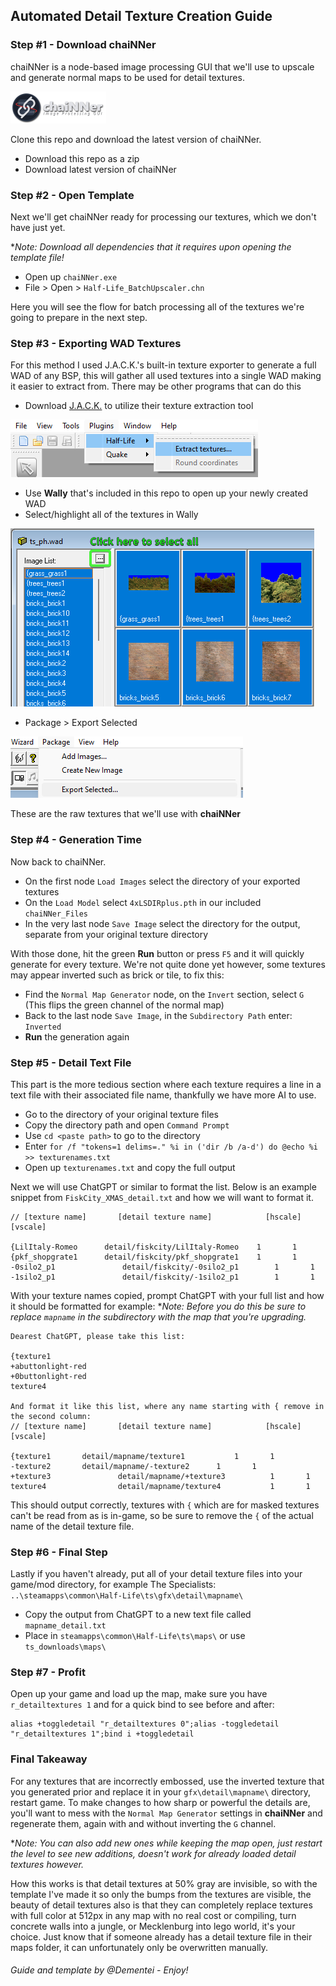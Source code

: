 ## Automated Detail Texture Creation Guide

### Step #1 - Download chaiNNer

chaiNNer is a node-based image processing GUI that we'll use to upscale and generate normal maps to be used for detail textures.

[![chaiNNer Releases](https://github.com/The-Specialists-Archive/ai-texture-upscaling/blob/main/Guide_Images/banner_chainner.png?raw=true)](https://github.com/chaiNNer-org/chaiNNer/releases)

Clone this repo and download the latest version of chaiNNer.

- Download this repo as a zip
- Download latest version of chaiNNer

### Step #2 - Open Template

Next we'll get chaiNNer ready for processing our textures, which we don't have just yet.

**Note: Download all dependencies that it requires upon opening the template file!*

- Open up `chaiNNer.exe`
- File > Open > `Half-Life_BatchUpscaler.chn`

Here you will see the flow for batch processing all of the textures we're going to prepare in the next step.

### Step #3 - Exporting WAD Textures

For this method I used J.A.C.K.'s built-in texture exporter to generate a full WAD of any BSP, this will gather all used textures into a single WAD making it easier to extract from. There may be other programs that can do this

- Download [J.A.C.K.](https://jack.hlfx.ru/en/download.html) to utilize their texture extraction tool

![jack_guide](https://github.com/The-Specialists-Archive/ai-texture-upscaling/blob/main/Guide_Images/jack_guide.png?raw=true)

- Use **Wally** that's included in this repo to open up your newly created WAD
- Select/highlight all of the textures in Wally

![wally1_guide](https://github.com/The-Specialists-Archive/ai-texture-upscaling/blob/main/Guide_Images/wally1_guide.png?raw=true)

- Package > Export Selected

![wally2_guide](https://github.com/The-Specialists-Archive/ai-texture-upscaling/blob/main/Guide_Images/wally2_guide.png?raw=true)

These are the raw textures that we'll use with **chaiNNer**

### Step #4 - Generation Time

Now back to chaiNNer.

- On the first node `Load Images` select the directory of your exported textures 
- On the `Load Model` select `4xLSDIRplus.pth` in our included `chaiNNer_Files`
- In the very last node `Save Image` select the directory for the output, separate from your original texture directory

With those done, hit the green **Run** button or press `F5` and it will quickly generate for every texture.
We're not quite done yet however, some textures may appear inverted such as brick or tile, to fix this:
- Find the `Normal Map Generator` node, on the `Invert` section, select `G` (This flips the green channel of the normal map)
- Back to the last node `Save Image`, in the `Subdirectory Path` enter: `Inverted`
- **Run** the generation again

### Step #5 - Detail Text File

This part is the more tedious section where each texture requires a line in a text file with their associated file name, thankfully we have more AI to use.

- Go to the directory of your original texture files
- Copy the directory path and open `Command Prompt`
- Use `cd <paste path>` to go to the directory
- Enter `for /f "tokens=1 delims=." %i in ('dir /b /a-d') do @echo %i >> texturenames.txt`
- Open up `texturenames.txt` and copy the full output

Next we will use ChatGPT or similar to format the list.
Below is an example snippet from `FiskCity_XMAS_detail.txt` and how we will want to format it.

```
// [texture name]       [detail texture name]            [hscale] [vscale]

{LilItaly-Romeo		 detail/fiskcity/LilItaly-Romeo	   1       1
{pkf_shopgrate1		 detail/fiskcity/pkf_shopgrate1	   1       1
-0silo2_p1               detail/fiskcity/-0silo2_p1        1       1
-1silo2_p1               detail/fiskcity/-1silo2_p1        1       1
```

With your texture names copied, prompt ChatGPT with your full list and how it should be formatted for example:
**Note: Before you do this be sure to replace `mapname` in the subdirectory with the map that you're upgrading.*
```
Dearest ChatGPT, please take this list:

{texture1
+abuttonlight-red
+0buttonlight-red
texture4

And format it like this list, where any name starting with { remove in the second column:
// [texture name]       [detail texture name]            [hscale] [vscale]

{texture1		detail/mapname/texture1	          1       1
-texture2		detail/mapname/-texture2	  1       1
+texture3               detail/mapname/+texture3          1       1
texture4                detail/mapname/texture4           1       1
```

This should output correctly, textures with `{` which are for masked textures can't be read from as is in-game, so be sure to remove the `{` of the actual name of the detail texture file.

### Step #6 - Final Step

Lastly if you haven't already, put all of your detail texture files into your game/mod directory, for example The Specialists:
`..\steamapps\common\Half-Life\ts\gfx\detail\mapname\`

- Copy the output from ChatGPT to a new text file called `mapname_detail.txt`
- Place in `steamapps\common\Half-Life\ts\maps\` or use `ts_downloads\maps\`

### Step #7 - Profit
Open up your game and load up the map, make sure you have `r_detailtextures 1` and for a quick bind to see before and after:
```
alias +toggledetail "r_detailtextures 0";alias -toggledetail "r_detailtextures 1";bind i +toggledetail
```

### Final Takeaway
For any textures that are incorrectly embossed, use the inverted texture that you generated prior and replace it in your `gfx\detail\mapname\` directory, restart game.
To make changes to how sharp or powerful the details are, you'll want to mess with the `Normal Map Generator` settings in **chaiNNer** and regenerate them, again with and without inverting the `G` channel.

**Note: You can also add new ones while keeping the map open, just restart the level to see new additions, doesn't work for already loaded detail textures however.*

How this works is that detail textures at 50% gray are invisible, so with the template I've made it so only the bumps from the textures are visible, the beauty of detail textures also is that they can completely replace textures with full color at 512px in any map with no real cost or compiling, turn concrete walls into a jungle, or Mecklenburg into lego world, it's your choice. Just know that if someone already has a detail texture file in their maps folder, it can unfortunately only be overwritten manually.


 
###### Guide and template by @Dementei - Enjoy!
